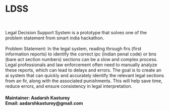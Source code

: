 # LDSS
<br>
<p>Legal Decision Support System is a prototype that solves one of the problem statement from smart india hackathon.<br><br> Problem Statement: In the legal system, reading through firs (first information reports) to identify the correct ipc (indian penal code) or bns (bare act section numbers) sections can be a slow and complex process. Legal professionals and law enforcement often need to manually analyze these reports, which can lead to delays and errors. The goal is to create an ai system that can quickly and accurately identify the relevant legal sections from an fir, along with the associated punishments. This will help save time, reduce errors, and ensure consistency in legal interpretation.
 </p>
 <h4>Maintainer: Aadarsh Kasturey<br> Email: aadarshkasturey@gmail.com</h4>
